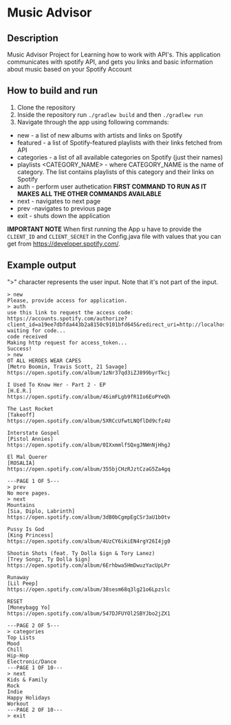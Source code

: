 # Music Advisor


## Description

Music Advisor Project for Learning how to work with API's.
This application communicates with spotify API, and gets you links and basic information about music based on your Spotify Account

## How to build and run 

1. Clone the repository
2. Inside the repository run ```./gradlew build``` and then ```./gradlew run```
3. Navigate through the app using following commands:

- new - a list of new albums with artists and links on Spotify
- featured - a list of Spotify-featured playlists with their links fetched from API
- categories - a list of all available categories on Spotify (just their names)
- playlists <CATEGORY_NAME> - where CATEGORY_NAME is the name of category. The list contains playlists of this category and their links on Spotify
- auth - perform user authetication **FIRST COMMAND TO RUN AS IT MAKES ALL THE OTHER COMMANDS AVAILABLE**
- next - navigates to next page
- prev -navigates to previous page
- exit - shuts down the application

**IMPORTANT NOTE** When first running the App u have to provide the ```CLIENT_ID``` and ```CLIENT_SECRET``` in the Config.java file with values that you can get from https://developer.spotify.com/.

## Example output
">" character represents the user input. Note that it's not part of the input.

```
> new
Please, provide access for application.
> auth
use this link to request the access code:
https://accounts.spotify.com/authorize?client_id=a19ee7dbfda443b2a8150c9101bfd645&redirect_uri=http://localhost:8080&response_type=code
waiting for code...
code received
Making http request for access_token...
Success!
> new
OT ALL HEROES WEAR CAPES
[Metro Boomin, Travis Scott, 21 Savage]
https://open.spotify.com/album/1zNr37qd3iZJ899byrTkcj

I Used To Know Her - Part 2 - EP
[H.E.R.]
https://open.spotify.com/album/46imFLgb9fR1Io6EoPYeQh

The Last Rocket
[Takeoff]
https://open.spotify.com/album/5XRCcUfwtLNQflDd9cfz4U

Interstate Gospel
[Pistol Annies]
https://open.spotify.com/album/0IXxmmlfSQxgJNWnNjHhgJ

El Mal Querer
[ROSALÍA]
https://open.spotify.com/album/355bjCHzRJztCzaG5Za4gq

---PAGE 1 OF 5---
> prev
No more pages.
> next
Mountains
[Sia, Diplo, Labrinth]
https://open.spotify.com/album/3dB0bCgmpEgCSr3aU1bOtv

Pussy Is God
[King Princess]
https://open.spotify.com/album/4UzCY6ikiEN4rgY26I4jg0

Shootin Shots (feat. Ty Dolla $ign & Tory Lanez)
[Trey Songz, Ty Dolla $ign]
https://open.spotify.com/album/6Erhbwa5HmDwuzYacUpLPr

Runaway
[Lil Peep]
https://open.spotify.com/album/38sesm68q3lg21o6Lpzslc

RESET
[Moneybagg Yo]
https://open.spotify.com/album/547DJFUYOl2SBYJbo2jZX1

---PAGE 2 OF 5---
> categories
Top Lists
Mood
Chill
Hip-Hop
Electronic/Dance
---PAGE 1 OF 10---
> next
Kids & Family
Rock
Indie
Happy Holidays
Workout
---PAGE 2 OF 10---
> exit
```

